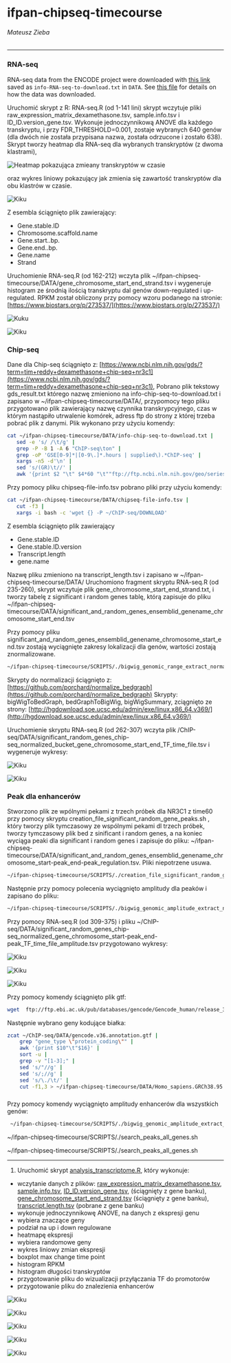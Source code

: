 # ifpan-chipseq-timecourse
###### Mateusz Zieba
---

### RNA-seq

RNA-seq data from the ENCODE project were downloaded with [this link](https://www.ncbi.nlm.nih.gov/gds/?term=tim+reddy+dexamethasone+rna-seq) saved as `info-RNA-seq-to-download.txt` in `DATA`. See [this file](DATA/downloads.MD) for details on how the data was downloaded.



Uruchomić skrypt z R: RNA-seq.R (od 1-141 lini) skrypt wczytuje  pliki raw_expression_matrix_dexamethasone.tsv,  sample.info.tsv i ID_ID.version_gene.tsv. Wykonuje jednoczynnikową ANOVE dla każdego transkryptu, i przy FDR_THRESHOLD=0.001, zostaje wybranych 640 genów (dla dwóch nie została przypisana nazwa, została odrzucone i zostało 638).  Skrypt tworzy heatmap dla RNA-seq dla wybranych transkryptów (z dwoma klastrami), 

![Heatmap pokazująca zmieany transkryptów w czasie](PLOTS/heatmap_significant_genes.jpeg)

oraz wykres liniowy pokazujący jak zmienia się zawartość transkryptów dla obu klastrów w czasie.

![Kiku](PLOTS/lineplot_up_down_regulation_significant_genes.jpeg)


Z esembla ściągnięto plik zawierający:
- Gene.stable.ID
- Chromosome.scaffold.name 
- Gene.start..bp.
- Gene.end..bp.
- Gene.name
- Strand

Uruchomienie RNA-seq.R (od 162-212) wczyta plik ~/ifpan-chipseq-timecourse/DATA/gene_chromosome_start_end_strand.tsv i wygeneruje histogram ze środnią ilością transkryptu dal genów down-regulated i up-regulated. RPKM został obliczony przy pomocy wzoru podanego na stronie: [https://www.biostars.org/p/273537/](https://www.biostars.org/p/273537/)

![Kuku](PLOTS/logmean_transcriptlength_signification_gene.jpeg)

![Kiku](PLOTS/histogram_significant_gene_logmean_transcriptlength.jpeg)

### Chip-seq

Dane dla Chip-seq ściągnięto z:
[https://www.ncbi.nlm.nih.gov/gds/?term=tim+reddy+dexamethasone+chip-seq+nr3c1](https://www.ncbi.nlm.nih.gov/gds/?term=tim+reddy+dexamethasone+chip-seq+nr3c1),
Pobrano plik tekstowy gds_result.txt którego nazwę zmieniono na info-chip-seq-to-download.txt i zapisano w ~/ifpan-chipseq-timecourse/DATA/, przypomocy tego pliku przygotowano plik zawierający nazwę czynnika transkrypcyjnego, czas w którym nastąpiło utrwalenie komórek, adress ftp do strony z której trzeba pobrać plik z danymi. Plik wykonano przy użyciu komendy:

```bash
cat ~/ifpan-chipseq-timecourse/DATA/info-chip-seq-to-download.txt | 
   sed -e 's/ /\t/g' | 
   grep -P -B 1 -A 6 "ChIP-seq\ton" | 
   grep -oP 'GSE[0-9]*|[0-9\.]*.hours | supplied\).*ChIP-seq' | 
   xargs -n5 -d'\n' | 
   sed 's/(GR)\t//' | 
   awk '{print $2 "\t" $4*60 "\t""ftp://ftp.ncbi.nlm.nih.gov/geo/series/"$6"nnn/"$7"/suppl/"$7"_RAW.tar""\t"$7}' > ~/ifpan-chipseq-timecourse/DATA/chipseq-file-info.tsv
```

Przy pomocy pliku chipseq-file-info.tsv pobrano pliki przy użyciu komendy: 

```bash
cat ~/ifpan-chipseq-timecourse/DATA/chipseq-file-info.tsv | 
   cut -f3 | 
   xargs -i bash -c 'wget {} -P ~/ChIP-seq/DOWNLOAD'
```

Z esembla ściągnięto plik zawierający 
- Gene.stable.ID
- Gene.stable.ID.version
- Transcript.length
- gene.name

Nazwę pliku zmieniono na transcript_length.tsv i zapisano w ~/ifpan-chipseq-timecourse/DATA/
Uruchomiono fragment skryptu RNA-seq.R (od 235-260), skrypt wczytuje plik gene_chromosome_start_end_strand.txt, i tworzy tabelę z significant i random genes tablę, którą zapisuje do pliku ~/ifpan-chipseq-timecourse/DATA/significant_and_random_genes_ensemblid_genename_chromosome_start_end.tsv

Przy pomocy pliku significant_and_random_genes_ensemblid_genename_chromosome_start_end.tsv zostają wyciągnięte zakresy lokalizacji dla genów, wartości zostają znormalizowane.
 
```bash
~/ifpan-chipseq-timecourse/SCRIPTS/./bigwig_genomic_range_extract_normalize_to_tsv_bucket.sh ~/ifpan-chipseq-timecourse/DATA/significant_and_random_genes_ensemblid_genename_chromosome_start_end.tsv > ~/ChIP-seq/DATA/significant_random_genes_chip-seq_normalized_bucket_gene_chromosome_start_end_TF_time_file.tsv
```

Skrypty do normalizacji ściągnięto z: 
[https://github.com/porchard/normalize_bedgraph](https://github.com/porchard/normalize_bedgraph)
Skrypty: bigWigToBedGraph, bedGraphToBigWig, bigWigSummary, zciągnięto ze strony: [http://hgdownload.soe.ucsc.edu/admin/exe/linux.x86_64.v369/](http://hgdownload.soe.ucsc.edu/admin/exe/linux.x86_64.v369/)

Uruchomienie skryptu RNA-seq.R (od 262-307) wczyta plik /ChIP-seq/DATA/significant_random_genes_chip-seq_normalized_bucket_gene_chromosome_start_end_TF_time_file.tsv i wygeneruje wykresy:

![Kiku](PLOTS/lineplot_significant_random_genes_normalized_bucket.jpeg)

![Kiku](PLOTS/lineplot_significant_random_genes_normalized_bucket_relative_changes.jpeg)


### Peak dla enhancerów
Stworzono plik ze wpólnymi pekami z trzech próbek dla NR3C1 z time60 przy pomocy skryptu creation_file_significant_random_gene_peaks.sh , który tworzy plik tymczasowy ze wspólnymi pekami dl trzech próbek, tworzy tymczasowy plik bed z sinificant i random genes, a na koniec wyciąga peaki dla significant i random genes i zapisuje do pliku: ~/ifpan-chipseq-timecourse/DATA/significant_and_random_genes_ensemblid_genename_chromosome_start-peak_end-peak_regulation.tsv. Pliki niepotrzene usuwa.

```bash
~/ifpan-chipseq-timecourse/SCRIPTS/./creation_file_significant_random_gene_peaks.sh 
```
Następnie przy pomocy polecenia wyciągnięto amplitudy dla peaków i zapisano do pliku:

```bash
~/ifpan-chipseq-timecourse/SCRIPTS/./bigwig_genomic_amplitude_extract_normalize_to_tsv.sh ~/ifpan-chipseq-timecourse/DATA/significant_random_genes_ensemblid_genename_chromosome_start-peak_end-peak_regulation.tsv > ~/ChIP-seq/DATA/significant_random_genes_chip-seq_normalized_gene_chromosome_start-peak_end-peak_TF_time_file_amplitude.tsv
```

Przy pomocy RNA-seq.R (od 309-375) i pliku  ~/ChIP-seq/DATA/significant_random_genes_chip-seq_normalized_gene_chromosome_start-peak_end-peak_TF_time_file_amplitude.tsv przygotowano wykresy:

![Kiku](PLOTS/boxplot_significant_random_genes_strongest_peak.jpeg)

![Kiku](PLOTS/boxplot_significant_random_genes_mean_peaks.jpeg)

![Kiku](PLOTS/barplot_significant_random_genes_strongest_peak.jpeg)


Przy pomocy komendy ściągnięto plik gtf:
```bash
wget  ftp://ftp.ebi.ac.uk/pub/databases/gencode/Gencode_human/release_36/gencode.v36.annotation.gtf.gz
```
Następnie wybrano geny kodujące białka:
```bash
zcat ~/ChIP-seq/DATA/gencode.v36.annotation.gtf | 
    grep "gene_type \"protein_coding\"" | 
    awk '{print $10"\t"$16}' | 
    sort -u | 
    grep -v "[1-3];" | 
    sed 's/"//g' | 
    sed 's/;//g' | 
    sed 's/\./\t/' | 
    cut -f1,3 > ~/ifpan-chipseq-timecourse/DATA/Homo_sapiens.GRCh38.95.protein_coding.gtf
```

#####
Przy pomocy komendy wyciągnięto amplitudy enhancerów dla wszystkich genów:
```bash
 ~/ifpan-chipseq-timecourse/SCRIPTS/./bigwig_genomic_amplitude_extract_normalize_to_tsv.NR3C1-EP300.sh ~/ifpan-chipseq-timecourse/DATA/peaks_all_genes_without_promoters.tsv > ~/ifpan-chipseq-timecourse/DATA/peaks_all_genes_without_promoters_amplitude.tsv
```
~/ifpan-chipseq-timecourse/SCRIPTS/./search_peaks_all_genes.sh


~/ifpan-chipseq-timecourse/SCRIPTS/./search_peaks_all_genes.sh



---

1. Uruchomić skrypt [analysis_transcriptome.R](https://github.com/ippas/ifpan-chipseq-timecourse/blob/master/SCRIPTS/analysis_transcriptome.R), który wykonuje:
- wczytanie danych z plików: [raw_expression_matrix_dexamethasone.tsv](https://github.com/ippas/ifpan-chipseq-timecourse/blob/master/DATA/raw_expression_matrix_dexamethasone.tsv), [sample.info.tsv](https://github.com/ippas/ifpan-chipseq-timecourse/blob/master/DATA/sample.info.tsv), [ID_ID.version_gene.tsv](https://github.com/ippas/ifpan-chipseq-timecourse/blob/master/DATA/ID_ID.version_gene.tsv), (ściągnięty z gene banku), [gene_chromosome_start_end_strand.tsv](https://github.com/ippas/ifpan-chipseq-timecourse/blob/master/DATA/gene_chromosome_start_end_strand.tsv) (ściągnięty z gene banku), [transcript.length.tsv](https://github.com/ippas/ifpan-chipseq-timecourse/blob/master/DATA/transcript_length.tsv) (pobrane z gene banku)
- wykonuje jednoczynnikowę ANOVE, na danych z ekspresji genu
- wybiera znaczące geny
- podział na up i down regulowane
- heatmapę ekspresji
- wybiera randomowe geny
- wykres liniowy zmian ekspresji
- boxplot max change time point
- histogram RPKM
- histogram długości transkryptów
- przygotowanie pliku do wizualizacji przyłączania TF do promotorów
- przygotowanie pliku do znalezienia enhancerów

![Kiku](PLOTS/heatmap_expression_significant.jpeg)

![Kiku](PLOTS/lineplot_change_expression.jpeg)

![Kiku](PLOTS/boxplot_MCTP.jpeg)

![Kiku](PLOTS/histogram_RPKM.jpeg)

![Kiku](PLOTS/histogram_transcript_lenght.jpeg)

